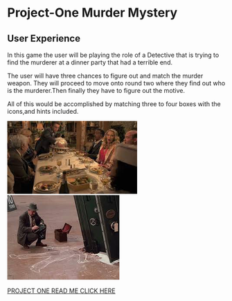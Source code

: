 # Project-One Murder Mystery
## User Experience
 In this game the user will be playing the role of a Detective that is trying to find the murderer at a dinner party that had a terrible end.   

 The user will have three chances to figure out and match the murder weapon.
They will proceed to move onto round two where they find out who is the  murderer.Then finally they have to figure out the motive.

All of this would be accomplished by matching three to four boxes with the icons,and hints included.

![Alt text](dinner.jpeg)![Alt text](Detective%202.jpeg)

[PROJECT ONE READ ME CLICK HERE](https://github.com/Shak94/Project-One)
                  